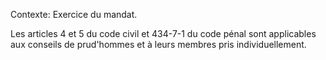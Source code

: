 Contexte: Exercice du mandat.

Les articles 4 et 5 du code civil et 434-7-1 du code pénal sont applicables aux conseils de prud'hommes et à leurs membres pris individuellement.